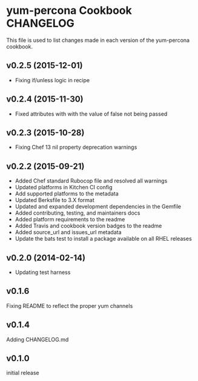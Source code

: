 # yum-percona Cookbook CHANGELOG
This file is used to list changes made in each version of the yum-percona cookbook.

## v0.2.5 (2015-12-01)
- Fixing if/unless logic in recipe

## v0.2.4 (2015-11-30)
- Fixed attributes with with the value of false not being passed

## v0.2.3 (2015-10-28)
- Fixing Chef 13 nil property deprecation warnings

## v0.2.2 (2015-09-21)
- Added Chef standard Rubocop file and resolved all warnings
- Updated platforms in Kitchen CI config
- Add supported platforms to the metadata
- Updated Berksfile to 3.X format
- Updated and expanded development dependencies in the Gemfile
- Added contributing, testing, and maintainers docs
- Added platform requirements to the readme
- Added Travis and cookbook version badges to the readme
- Added source_url and issues_url metadata
- Update the bats test to install a package available on all RHEL releases

## v0.2.0 (2014-02-14)
- Updating test harness

## v0.1.6
Fixing README to reflect the proper yum channels

## v0.1.4
Adding CHANGELOG.md

## v0.1.0
initial release
